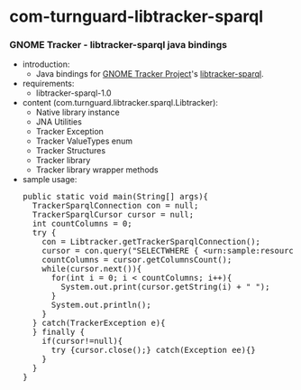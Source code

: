 com-turnguard-libtracker-sparql
===============================

<h3>GNOME Tracker - libtracker-sparql java bindings</h3>
<ul>
<li>introduction:
<ul>
<li>Java bindings for <a href="https://wiki.gnome.org/Projects/Tracker" target="_blank">GNOME Tracker Project</a>'s 
<a href="https://developer.gnome.org/libtracker-sparql/stable/" target="_blank">libtracker-sparql</a>.</li>
</ul>
</li>
<li>requirements:
<ul>
<li>libtracker-sparql-1.0</li>
</ul>
</li>
<li>content (com.turnguard.libtracker.sparql.Libtracker):
<ul>
<li>Native library instance</li>
<li>JNA Utilities</li>
<li>Tracker Exception</li>
<li>Tracker ValueTypes enum</li>
<li>Tracker Structures</li>
<li>Tracker library</li>
<li>Tracker library wrapper methods</li>
</ul>
</li>
<li>sample usage:<br/>
<pre>
public static void main(String[] args){
  TrackerSparqlConnection con = null;
  TrackerSparqlCursor cursor = null;
  int countColumns = 0;
  try {
    con = Libtracker.getTrackerSparqlConnection();
    cursor = con.query("SELECTWHERE { &lt;urn:sample:resource&gt; ?p ?o . }");
    countColumns = cursor.getColumnsCount();
    while(cursor.next()){
      for(int i = 0; i &lt; countColumns; i++){
        System.out.print(cursor.getString(i) + " ");
      }
      System.out.println();
    }
  } catch(TrackerException e){
  } finally {
    if(cursor!=null){
      try {cursor.close();} catch(Exception ee){}
    }
  }
}
</pre>
</li>
</ul>
